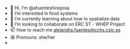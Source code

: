 - 👋 Hi, I’m @afuenteshinojosa
- 👀 I’m interested in food systems
- 🌱 I’m currently learning about how to spatialize data
- 💞️ I’m looking to collaborate on ERC ST - WHEP Project 
- 📫 How to reach me alejandra.fuentes@cchs.csic.es
- 😄 Pronouns: she/her
- 

<!---
afuenteshinojosa/afuenteshinojosa is a ✨ special ✨ repository because its `README.md` (this file) appears on your GitHub profile.
You can click the Preview link to take a look at your changes.
--->
